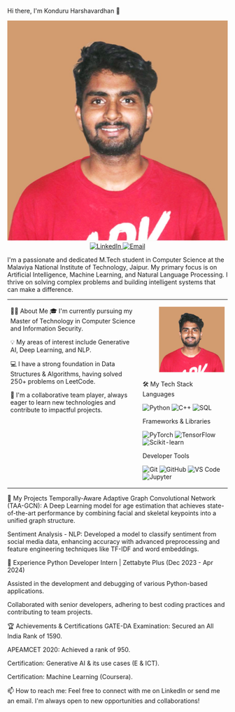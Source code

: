 Hi there, I'm Konduru Harshavardhan 👋
<p align="center">
<a href="[Link to your deployed portfolio]">
<img src="profileforwebsites.jpeg" alt="Portfolio"/>
</a>
<a href="https://www.linkedin.com/in/harshavardhan-konduru-a5428b217/">
<img src="https://img.shields.io/badge/LinkedIn-blue?style=for-the-badge&logo=linkedin&logoColor=white" alt="LinkedIn"/>
</a>
<a href="mailto:konduru.harshav@gmail.com">
<img src="https://img.shields.io/badge/Email-Me-green?style=for-the-badge&logo=gmail&logoColor=white" alt="Email"/>
</a>
</p>

I'm a passionate and dedicated M.Tech student in Computer Science at the Malaviya National Institute of Technology, Jaipur. My primary focus is on Artificial Intelligence, Machine Learning, and Natural Language Processing. I thrive on solving complex problems and building intelligent systems that can make a difference.

<table>
<tr>
<td valign="top" width="60%">

👨‍💻 About Me
🎓 I'm currently pursuing my Master of Technology in Computer Science and Information Security.

💡 My areas of interest include Generative AI, Deep Learning, and NLP.

💻 I have a strong foundation in Data Structures & Algorithms, having solved 250+ problems on LeetCode.

🤝 I'm a collaborative team player, always eager to learn new technologies and contribute to impactful projects.

</td>
<td valign="top" width="40%">
<p align="right">
<img src="profileforwebsites.jpeg" alt="Konduru Harshavardhan" width="150px"/>
</p>
🛠️ My Tech Stack
Languages

<p>
<img src="https://img.shields.io/badge/Python-3776AB?style=for-the-badge&logo=python&logoColor=white" alt="Python"/>
<img src="https://img.shields.io/badge/C%2B%2B-00599C?style=for-the-badge&logo=c%2B%2B&logoColor=white" alt="C++"/>
<img src="https://img.shields.io/badge/SQL-4479A1?style=for-the-badge&logo=mysql&logoColor=white" alt="SQL"/>
</p>

Frameworks & Libraries

<p>
<img src="https://img.shields.io/badge/PyTorch-EE4C2C?style=for-the-badge&logo=pytorch&logoColor=white" alt="PyTorch"/>
<img src="https://img.shields.io/badge/TensorFlow-FF6F00?style=for-the-badge&logo=tensorflow&logoColor=white" alt="TensorFlow"/>
<img src="https://img.shields.io/badge/scikit--learn-F7931E?style=for-the-badge&logo=scikit-learn&logoColor=white" alt="Scikit-learn"/>
</p>

Developer Tools

<p>
<img src="https://img.shields.io/badge/Git-F05032?style=for-the-badge&logo=git&logoColor=white" alt="Git"/>
<img src="https://img.shields.io/badge/GitHub-181717?style=for-the-badge&logo=github&logoColor=white" alt="GitHub"/>
<img src="https://img.shields.io/badge/VS_Code-007ACC?style=for-the-badge&logo=visual-studio-code&logoColor=white" alt="VS Code"/>
<img src="https://img.shields.io/badge/Jupyter-F37626?style=for-the-badge&logo=jupyter&logoColor=white" alt="Jupyter"/>
</p>

</td>

</tr>
</table>

🚀 My Projects
Temporally-Aware Adaptive Graph Convolutional Network (TAA-GCN): A Deep Learning model for age estimation that achieves state-of-the-art performance by combining facial and skeletal keypoints into a unified graph structure.

Sentiment Analysis - NLP: Developed a model to classify sentiment from social media data, enhancing accuracy with advanced preprocessing and feature engineering techniques like TF-IDF and word embeddings.

💼 Experience
Python Developer Intern | Zettabyte Plus (Dec 2023 - Apr 2024)

Assisted in the development and debugging of various Python-based applications.

Collaborated with senior developers, adhering to best coding practices and contributing to team projects.

🏆 Achievements & Certifications
GATE-DA Examination: Secured an All India Rank of 1590.

APEAMCET 2020: Achieved a rank of 950.

Certification: Generative AI & its use cases (E & ICT).

Certification: Machine Learning (Coursera).

📫 How to reach me:
Feel free to connect with me on LinkedIn or send me an email. I'm always open to new opportunities and collaborations!
